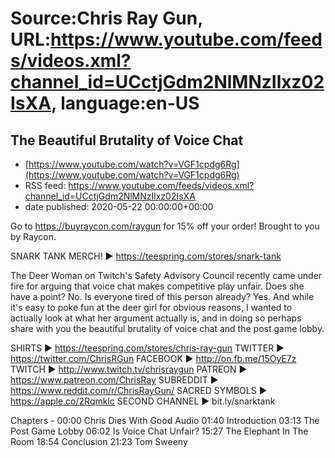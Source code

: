 # Source:Chris Ray Gun, URL:https://www.youtube.com/feeds/videos.xml?channel_id=UCctjGdm2NlMNzIlxz02IsXA, language:en-US

## The Beautiful Brutality of Voice Chat
 - [https://www.youtube.com/watch?v=VGF1cpdg6Rg](https://www.youtube.com/watch?v=VGF1cpdg6Rg)
 - RSS feed: https://www.youtube.com/feeds/videos.xml?channel_id=UCctjGdm2NlMNzIlxz02IsXA
 - date published: 2020-05-22 00:00:00+00:00

Go to https://buyraycon.com/raygun for 15% off your order! Brought to you by Raycon.

SNARK TANK MERCH! ► https://teespring.com/stores/snark-tank

The Deer Woman on Twitch's Safety Advisory Council recently came under fire for arguing that voice chat makes competitive play unfair. Does she have a point? No. Is everyone tired of this person already? Yes. And while it's easy to poke fun at the deer girl for obvious reasons, I wanted to actually look at what her argument actually is, and in doing so perhaps share with you the beautiful brutality of voice chat and the post game lobby.

SHIRTS ► https://teespring.com/stores/chris-ray-gun
TWITTER ► https://twitter.com/ChrisRGun
FACEBOOK ► http://on.fb.me/15OyE7z
TWITCH ► http://www.twitch.tv/chrisraygun
PATREON ► https://www.patreon.com/ChrisRay
SUBREDDIT ► https://www.reddit.com/r/ChrisRayGun/
SACRED SYMBOLS  ► https://apple.co/2Rqmklc
SECOND CHANNEL ► bit.ly/snarktank

Chapters -
00:00 Chris Dies With Good Audio
01:40 Introduction
03:13 The Post Game Lobby
06:02 Is Voice Chat Unfair?
15:27 The Elephant In The Room
18:54 Conclusion
21:23 Tom Sweeny

